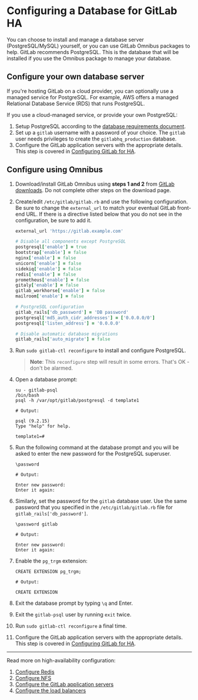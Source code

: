 # Configuring a Database for GitLab HA

You can choose to install and manage a database server (PostgreSQL/MySQL)
yourself, or you can use GitLab Omnibus packages to help. GitLab recommends
PostgreSQL. This is the database that will be installed if you use the
Omnibus package to manage your database.

## Configure your own database server

If you're hosting GitLab on a cloud provider, you can optionally use a
managed service for PostgreSQL. For example, AWS offers a managed Relational
Database Service (RDS) that runs PostgreSQL.

If you use a cloud-managed service, or provide your own PostgreSQL:

1. Setup PostgreSQL according to the
   [database requirements document](../../install/requirements.md#database).
1. Set up a `gitlab` username with a password of your choice. The `gitlab` user
   needs privileges to create the `gitlabhq_production` database.
1. Configure the GitLab application servers with the appropriate details.
   This step is covered in [Configuring GitLab for HA](gitlab.md).

## Configure using Omnibus

1. Download/install GitLab Omnibus using **steps 1 and 2** from
   [GitLab downloads](https://about.gitlab.com/downloads). Do not complete other
   steps on the download page.
1. Create/edit `/etc/gitlab/gitlab.rb` and use the following configuration.
   Be sure to change the `external_url` to match your eventual GitLab front-end
   URL. If there is a directive listed below that you do not see in the configuration, be sure to add it.

    ```ruby
    external_url 'https://gitlab.example.com'

    # Disable all components except PostgreSQL
    postgresql['enable'] = true
    bootstrap['enable'] = false
    nginx['enable'] = false
    unicorn['enable'] = false
    sidekiq['enable'] = false
    redis['enable'] = false
    prometheus['enable'] = false
    gitaly['enable'] = false
    gitlab_workhorse['enable'] = false
    mailroom['enable'] = false

    # PostgreSQL configuration
    gitlab_rails['db_password'] = 'DB password'
    postgresql['md5_auth_cidr_addresses'] = ['0.0.0.0/0']
    postgresql['listen_address'] = '0.0.0.0'

    # Disable automatic database migrations
    gitlab_rails['auto_migrate'] = false
    ```

1. Run `sudo gitlab-ctl reconfigure` to install and configure PostgreSQL.

    > **Note**: This `reconfigure` step will result in some errors.
      That's OK - don't be alarmed.

1. Open a database prompt:

    ```
    su - gitlab-psql
    /bin/bash
    psql -h /var/opt/gitlab/postgresql -d template1

    # Output:

    psql (9.2.15)
    Type "help" for help.

    template1=#
    ```

1. Run the following command at the database prompt and you will be asked to
   enter the new password for the PostgreSQL superuser.

    ```
    \password

    # Output:

    Enter new password:
    Enter it again:
    ```

1. Similarly, set the password for the `gitlab` database user. Use the same
   password that you specified in the `/etc/gitlab/gitlab.rb` file for
   `gitlab_rails['db_password']`.

    ```
    \password gitlab

    # Output:

    Enter new password:
    Enter it again:
    ```

1. Enable the `pg_trgm` extension:
    ```
    CREATE EXTENSION pg_trgm;

    # Output:

    CREATE EXTENSION
    ```
1. Exit the database prompt by typing `\q` and Enter.
1. Exit the `gitlab-psql` user by running `exit` twice.
1. Run `sudo gitlab-ctl reconfigure` a final time.
1. Configure the GitLab application servers with the appropriate details.
   This step is covered in [Configuring GitLab for HA](gitlab.md).

---

Read more on high-availability configuration:

1. [Configure Redis](redis.md)
1. [Configure NFS](nfs.md)
1. [Configure the GitLab application servers](gitlab.md)
1. [Configure the load balancers](load_balancer.md)
